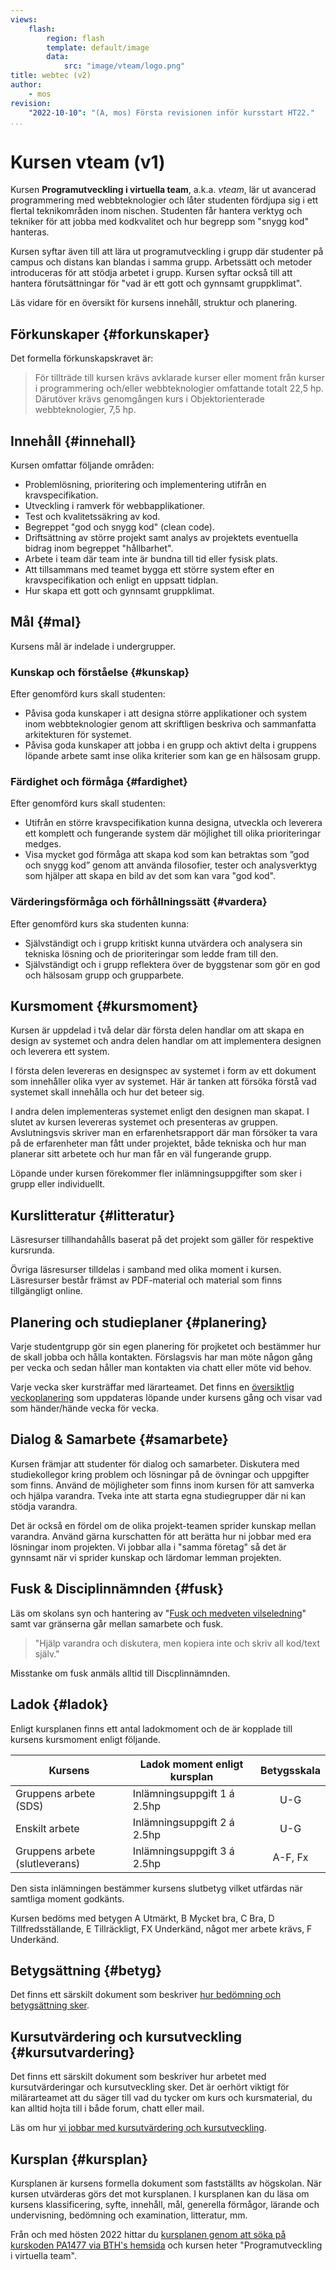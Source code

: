 ```yaml
---
views:
    flash:
        region: flash
        template: default/image
        data:
            src: "image/vteam/logo.png"
title: webtec (v2)
author:
    - mos
revision:
    "2022-10-10": "(A, mos) Första revisionen inför kursstart HT22."
...
```

Kursen vteam (v1)
==================================

Kursen **Programutveckling i virtuella team**, a.k.a. *vteam*,  lär ut avancerad programmering med webbteknologier och låter studenten fördjupa sig i ett flertal teknikområden inom nischen. Studenten får hantera verktyg och tekniker för att jobba med kodkvalitet och hur begrepp som "snygg kod" hanteras.



<!--more-->

Kursen syftar även till att lära ut programutveckling i grupp där studenter på campus och distans kan blandas i samma grupp. Arbetssätt och metoder introduceras för att stödja arbetet i grupp. Kursen syftar också till att hantera förutsättningar för "vad är ett gott och gynnsamt gruppklimat".

Läs vidare för en översikt för kursens innehåll, struktur och planering.



<!--
Kursintro {#pres}
------------------------

Här är en video som "pratar" dig igenom kursens upplägg och delar av innehållet i detta dokumentet.

[YOUTUBE src="K7F5IVgK1bg" width=700 caption="Kursintroduktion till kursen webtec med Mikael."]
-->



Förkunskaper {#forkunskaper}
------------------------

Det formella förkunskapskravet är:

> För tillträde till kursen krävs avklarade kurser eller moment från kurser i programmering och/eller webbteknologier omfattande totalt 22,5 hp. Därutöver krävs genomgången kurs i Objektorienterade webbteknologier, 7,5 hp.



Innehåll {#innehall}
------------------------

Kursen omfattar följande områden:

* Problemlösning, prioritering och implementering utifrån en kravspecifikation.
* Utveckling i ramverk för webbapplikationer.
* Test och kvalitetssäkring av kod.
* Begreppet "god och snygg kod" (clean code).
* Driftsättning av större projekt samt analys av projektets eventuella bidrag inom begreppet "hållbarhet".
* Arbete i team där team inte är bundna till tid eller fysisk plats.
* Att tillsammans med teamet bygga ett större system efter en kravspecifikation och enligt en uppsatt tidplan.
* Hur skapa ett gott och gynnsamt gruppklimat.



Mål {#mal}
------------------------

Kursens mål är indelade i undergrupper.



### Kunskap och förståelse {#kunskap}

Efter genomförd kurs skall studenten:

* Påvisa goda kunskaper i att designa större applikationer och system inom webbteknologier genom att skriftligen beskriva och sammanfatta arkitekturen för systemet.
* Påvisa goda kunskaper att jobba i en grupp och aktivt delta i gruppens löpande arbete samt inse olika kriterier som kan ge en hälsosam grupp.



### Färdighet och förmåga {#fardighet}

Efter genomförd kurs skall studenten:

* Utifrån en större kravspecifikation kunna designa, utveckla och leverera ett komplett och fungerande system där möjlighet till olika prioriteringar medges.
* Visa mycket god förmåga att skapa kod som kan betraktas som ”god och snygg kod” genom att använda filosofier, tester och analysverktyg som hjälper att skapa en bild av det som kan vara "god kod".



### Värderingsförmåga och förhållningssätt {#vardera}

Efter genomförd kurs ska studenten kunna:

* Självständigt och i grupp kritiskt kunna utvärdera och analysera sin tekniska lösning och de
prioriteringar som ledde fram till den.
* Självständigt och i grupp reflektera över de byggstenar som gör en god och hälsosam grupp och
grupparbete.



Kursmoment {#kursmoment}
------------------------

Kursen är uppdelad i två delar där första delen handlar om att skapa en design av systemet och andra delen handlar om att implementera designen och leverera ett system.

I första delen levereras en designspec av systemet i form av ett dokument som innehåller olika vyer av systemet. Här är tanken att försöka förstå vad systemet skall innehålla och hur det beteer sig.

I andra delen implementeras systemet enligt den designen man skapat. I slutet av kursen levereras systemet och presenteras av gruppen. Avslutningsvis skriver man en erfarenhetsrapport där man försöker ta vara på de erfarenheter man fått under projektet, både tekniska och hur man planerar sitt arbetete och hur man får en väl fungerande grupp.

Löpande under kursen förekommer fler inlämningsuppgifter som sker i grupp eller individuellt.



Kurslitteratur {#litteratur}
----------------------------

Läsresurser tillhandahålls baserat på det projekt som gäller för respektive kursrunda.

Övriga läsresurser tilldelas i samband med olika moment i kursen. Läsresurser består främst av PDF-material och material som finns tillgängligt online.



Planering och studieplaner {#planering}
---------------------------------------------

Varje studentgrupp gör sin egen planering för projketet och bestämmer hur de skall jobba och hålla kontakten. Förslagsvis har man möte någon gång per vecka och sedan håller man kontakten via chatt eller möte vid behov.

Varje vecka sker kursträffar med lärarteamet. Det finns en [översiktlig veckoplanering](./veckoplanering) som uppdateras löpande under kursens gång och visar vad som händer/hände vecka för vecka.



<!--
Läromaterial och resurser {#laromaterial}
----------------------------------------

Här kan du se en översikt av hur kurstillfället har valt att strukturera läromaterialet och vilka resurser och verktyg som används i undervisningen.

Här finner du även länkar till aktuella video streams och spellistor samt chatter och forum för handledning.

* [Läromaterial ht22, lp1](./laromaterial-ht22lp1)



Lärarteam och intressenter {#team}
----------------------------------------

Här kan du hitta detaljer om ett kurstillfälle och se lärarteamet som utför kurstillfället, deras roller och kontaktuppgifter tillsammans med de som "äger" kursen och kurstillfället och vilka studentgrupper som läser kursen samt övriga intressenter till kurstillfället.

* [Lärarteam och intressenter ht22, lp1](./team-ht22lp1)
-->



Dialog & Samarbete {#samarbete}
---------------------------------

Kursen främjar att studenter för dialog och samarbeter. Diskutera med studiekollegor kring problem och lösningar på de övningar och uppgifter som finns. Använd de möjligheter som finns inom kursen för att samverka och hjälpa varandra. Tveka inte att starta egna studiegrupper där ni kan stödja varandra.

Det är också en fördel om de olika projekt-teamen sprider kunskap mellan varandra. Använd gärna kurschatten för att berätta hur ni jobbar med era lösningar inom projekten. Vi jobbar alla i "samma företag" så det är gynnsamt när vi sprider kunskap och lärdomar lemman projekten.



Fusk & Disciplinnämnden {#fusk}
---------------------------------

Läs om skolans syn och hantering av "[Fusk och medveten vilseledning](kurser/faq/fusk-och-disciplinarende)" samt var gränserna går mellan samarbete och fusk.

> "Hjälp varandra och diskutera, men kopiera inte och skriv all kod/text själv."

Misstanke om fusk anmäls alltid till Discplinnämnden.



Ladok {#ladok}
------------------------

Enligt kursplanen finns ett antal ladokmoment och de är kopplade till kursens kursmoment enligt följande.

| Kursens                        | Ladok moment enligt kursplan  | Betygsskala |
|--------------------------------|-------------------------------|:-----------:|
| Gruppens arbete (SDS)          | Inlämningsuppgift 1 á 2.5hp   | U-G         |
| Enskilt arbete                 | Inlämningsuppgift 2 á 2.5hp   | U-G         |
| Gruppens arbete (slutleverans) | Inlämningsuppgift 3 á 2.5hp   | A-F, Fx     |

Den sista inlämningen bestämmer kursens slutbetyg vilket utfärdas när samtliga moment godkänts.

Kursen bedöms med betygen A Utmärkt, B Mycket bra, C Bra, D Tillfredsställande, E Tillräckligt, FX Underkänd, något mer arbete krävs, F Underkänd.



Betygsättning {#betyg}
------------------------

Det finns ett särskilt dokument som beskriver [hur bedömning och betygsättning sker](./bedomning-och-betygsattning).



Kursutvärdering och kursutveckling {#kursutvardering}
-----------------------------------------------------

Det finns ett särskilt dokument som beskriver hur arbetet med kursutvärderingar och kursutveckling sker. Det är oerhört viktigt för milärarteamet att du säger till vad du tycker om kurs och kursmaterial, du kan alltid hojta till i både forum, chatt eller mail.

Läs om hur [vi jobbar med kursutvärdering och kursutveckling](kurser/faq/kursutvardering-och-kursutveckling).



Kursplan {#kursplan}
-----------------------------------------------------

Kursplanen är kursens formella dokument som fastställts av högskolan. När kursen utvärderas görs det mot kursplanen. I kursplanen kan du läsa om kursens klassificering, syfte, innehåll, mål, generella förmågor, lärande och undervisning, bedömning och examination, litteratur, mm.

Från och med hösten 2022 hittar du [kursplanen genom att söka på kurskoden PA1477 via BTH's hemsida](http://edu.bth.se/utbildning/utb_kursplaner.asp?KKurskod=PA1477) och kursen heter "Programutveckling i virtuella team".


<!--
Versioner av kursen {#versioner}
-----------------------------------------------------

Om du påbörjat den äldre version av kursen så skall du också slutföra denna versionen av kursen (eller göra om den nya kursen från start). Alternativt rådgör du med den som är kursansvarig.

För tillfället från och med höstterminen 2022 så [finns kursmaterialet till webtec (v2) här](kurser/webtec-v2).

För tillfället under höstterminen 2021 så [finns kursmaterialet till webtec (v1) här](kurser/webtec-v1).

Tidigare kursomgångar gick kursen under smeknamnet htmlphp.

För tillfällen under höstterminen 2020 så [finns kursmaterialet till htmlphp (v4) här](kurser/htmlphp-v4).

För tillfällen från höstterminen 2018 till och med höstterminen 2019 så [finns kursmaterialet till htmlphp (v3) här](kurser/htmlphp-v3).

För tillfällen från höstterminen 2015 till och med höstterminen 2017 så [finns kursmaterialet till htmlphp (v2) här](kurser/htmlphp-v2).

För tillfällen fram till och med vårterminen 2015, så [finns kursmaterialet till den kursen i htmlphp (v1)](kurser/arkiv/htmlphp-v1).
-->
